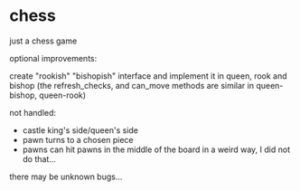 # chess
just a chess game


optional improvements: 

create "rookish" "bishopish" interface and implement it in queen, rook and bishop (the refresh_checks, and can_move methods are similar in queen-bishop, queen-rook)

not handled: 

- castle king's side/queen's side
- pawn turns to a chosen piece
- pawns can hit pawns in the middle of the board in a weird way, I did not do that...

there may be unknown bugs...
